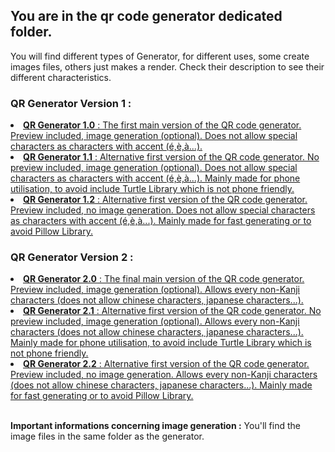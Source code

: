 <h2>You are in the qr code generator dedicated folder.</h2>
<p>You will find different types of Generator, for different uses, some create images files, others just makes a render. Check their description to see their different characteristics.</p>
<h3><underline>QR Generator Version 1 :</underline></h3>
<u>
  <li><strong><a href="https://github.com/Bouiboui0807/self_investisment/blob/a71a889ffd2abd5485a49a12795da483e25695e2/PYTHON/QR_Generator/QR%20Generator%201.0.py" aria-label = "QR Generator 1.0">QR Generator 1.0</a></strong> : The first main version of the QR code generator. Preview included, image generation (optional). Does not allow special characters as characters with accent (é,è,à...).</li>
  <li><strong><a href="https://github.com/Bouiboui0807/self_investisment/blob/a71a889ffd2abd5485a49a12795da483e25695e2/PYTHON/QR_Generator/QR%20Generator%201.1.py" aria-label = "QR Generator 1.1">QR Generator 1.1</a></strong> : Alternative first version of the QR code generator. No preview included, image generation (optional). Does not allow special characters as characters with accent (é,è,à...). Mainly made for phone utilisation, to avoid include Turtle Library which is not phone friendly.</li>
  <li><strong><a href="https://github.com/Bouiboui0807/self_investisment/blob/a71a889ffd2abd5485a49a12795da483e25695e2/PYTHON/QR_Generator/QR%20Generator%201.2.py" aria-label = "QR Generator 1.2">QR Generator 1.2</a></strong> : Alternative first version of the QR code generator. Preview included, no image generation. Does not allow special characters as characters with accent (é,è,à...). Mainly made for fast generating or to avoid Pillow Library.</li>
</u>
<h3><underline>QR Generator Version 2 :</underline></h3>
<u>
  <li><strong><a href="https://github.com/Bouiboui0807/self_investisment/blob/7eb389db40fd3a2402d0993ed125c9ad04d0e86f/PYTHON/QR_Generator/QR%20Generator%202.0.py" aria-label = "QR Generator 2.0">QR Generator 2.0</a></strong> : The final main version of the QR code generator. Preview included, image generation (optional). Allows every non-Kanji characters (does not allow chinese characters, japanese characters...).</li>
  <li><strong><a href="https://github.com/Bouiboui0807/self_investisment/blob/7eb389db40fd3a2402d0993ed125c9ad04d0e86f/PYTHON/QR_Generator/QR%20Generator%202.1.py" aria-label = "QR Generator 2.1">QR Generator 2.1</a></strong> : Alternative first version of the QR code generator. No preview included, image generation (optional). Allows every non-Kanji characters (does not allow chinese characters, japanese characters...). Mainly made for phone utilisation, to avoid include Turtle Library which is not phone friendly.</li>
  <li><strong><a href="https://github.com/Bouiboui0807/self_investisment/blob/7eb389db40fd3a2402d0993ed125c9ad04d0e86f/PYTHON/QR_Generator/QR%20Generator%202.2.py" aria-label = "QR Generator 2.2">QR Generator 2.2</a></strong> : Alternative first version of the QR code generator. Preview included, no image generation. Allows every non-Kanji characters (does not allow chinese characters, japanese characters...). Mainly made for fast generating or to avoid Pillow Library.</li>
</u>
<p><br/><strong>Important informations concerning image generation :</strong> You'll find the image files in the same folder as the generator.</p>
